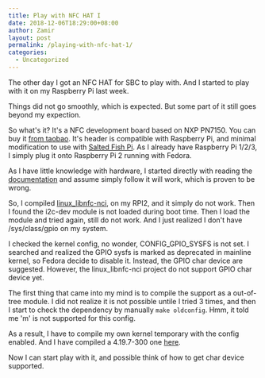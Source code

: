 ```yaml
---
title: Play with NFC HAT I
date: 2018-12-06T18:29:00+08:00
author: Zamir
layout: post
permalink: /playing-with-nfc-hat-1/
categories:
  - Uncategorized
---
```

The other day I got an NFC HAT for SBC to play with. And I started to play with it on my Raspberry Pi last week.

Things did not go smoothly, which is expected. But some part of it still goes beyond my expection.

So what's it? It's a NFC development board based on NXP PN7150. You can buy it [from taobao](https://item.taobao.com/item.htm?id=583055626971). It's header is compatible with Raspberry Pi, and minimal modification to use with [Salted Fish Pi](https://sbc-fish.github.io/sfpi/). As I already have Raspberry Pi 1/2/3, I simply plug it onto Raspberry Pi 2 running with Fedora.

As I have little knowledge with hardware, I started directly with reading the [documentation](http://www.nxp.com/documents/application_note/AN11697.pdf) and assume simply follow it will work, which is proven to be wrong.

So, I compiled [linux_libnfc-nci](https://github.com/NXPNFCLinux/linux_libnfc-nci), on my RPI2, and it simply do not work. Then I found the i2c-dev module is not loaded during boot time. Then I load the module and tried again, still do not work. And I just realized I don't have /sys/class/gpio on my system.

I checked the kernel config, no wonder, CONFIG_GPIO_SYSFS is not set. I searched and realized the GPIO sysfs is marked as deprecated in mainline kernel, so Fedora decide to disable it. Instead, the GPIO char device are suggested. However, the linux_libnfc-nci project do not support GPIO char device yet.

The first thing that came into my mind is to compile the support as a out-of-tree module. I did not realize it is not possible untile I tried 3 times, and then I start to check the dependency by manually `make oldconfig`. Hmm, it told me 'm' is not supported for this config.

As a result, I have to compile my own kernel temporary with the config enabled. And I have compiled a 4.19.7-300 one [here](https://zsun.fedorapeople.org/pub/pkgs/kernel.gpiosysfs/).

Now I can start play with it, and possible think of how to get char device supported.

